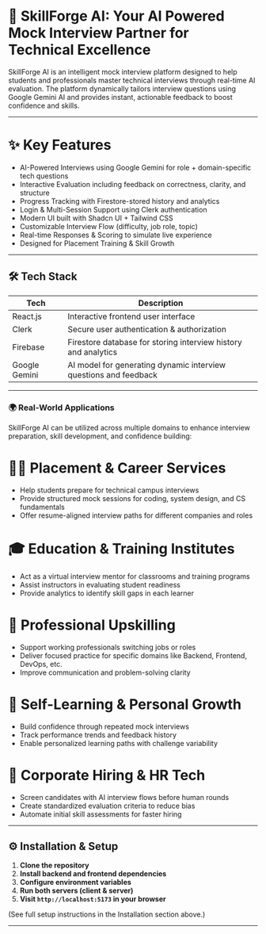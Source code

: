 # 🚀 SkillForge AI: Your AI Powered Mock Interview Partner for Technical Excellence

SkillForge AI is an intelligent mock interview platform designed to help students and professionals master technical interviews through real-time AI evaluation. The platform dynamically tailors interview questions using Google Gemini AI and provides instant, actionable feedback to boost confidence and skills.

---

# ✨ Key Features
- AI-Powered Interviews using Google Gemini for role + domain-specific tech questions
- Interactive Evaluation including feedback on correctness, clarity, and structure
- Progress Tracking with Firestore-stored history and analytics
- Login & Multi-Session Support using Clerk authentication
- Modern UI built with Shadcn UI + Tailwind CSS
- Customizable Interview Flow (difficulty, job role, topic)
- Real-time Responses & Scoring to simulate live experience
- Designed for Placement Training & Skill Growth

---

## 🛠 Tech Stack

| Tech       | Description                     |
|------------|---------------------------------|
| React.js   | Interactive frontend user interface |
| Clerk    | Secure user authentication & authorization  |
| Firebase        | Firestore database for storing interview history and analytics      |
| Google Gemini | AI model for generating dynamic interview questions and feedback |

---

### 🌍 Real-World Applications
SkillForge AI can be utilized across multiple domains to enhance interview preparation, skill development, and confidence building:

# 🧑‍💼 Placement & Career Services
- Help students prepare for technical campus interviews
- Provide structured mock sessions for coding, system design, and CS fundamentals
- Offer resume-aligned interview paths for different companies and roles

# 🎓 Education & Training Institutes
- Act as a virtual interview mentor for classrooms and training programs
- Assist instructors in evaluating student readiness
- Provide analytics to identify skill gaps in each learner

# 💼 Professional Upskilling
- Support working professionals switching jobs or roles
- Deliver focused practice for specific domains like Backend, Frontend, DevOps, etc.
- Improve communication and problem-solving clarity

# 🧠 Self-Learning & Personal Growth
- Build confidence through repeated mock interviews
- Track performance trends and feedback history
- Enable personalized learning paths with challenge variability

# 🏢 Corporate Hiring & HR Tech
- Screen candidates with AI interview flows before human rounds
- Create standardized evaluation criteria to reduce bias
- Automate initial skill assessments for faster hiring

---

## ⚙️ Installation & Setup

1. **Clone the repository**
2. **Install backend and frontend dependencies**
3. **Configure environment variables**
4. **Run both servers (client & server)**
5. **Visit `http://localhost:5173` in your browser**

(See full setup instructions in the Installation section above.)

---
